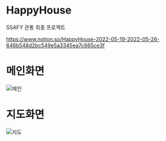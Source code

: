 # HappyHouse

SSAFY 관통 최종 프로젝트

https://www.notion.so/HappyHouse-2022-05-19-2022-05-26-646b548d2bc549e5a3345ea7c665ce3f

# 메인화면

![메인](https://user-images.githubusercontent.com/24909625/171002282-d4ff247a-7f2e-4569-9652-e506dd687bb3.PNG)

# 지도화면

![지도](https://user-images.githubusercontent.com/24909625/171002428-74dd431e-772d-4ccf-a8e3-b00151e8a007.PNG)

